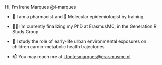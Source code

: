 Hi, I’m Irene Marques @i-marques


- 💊 I am a pharmacist and 🧬 Molecular epidemiologist by training

- 👩‍🏫 I’m currently finalizing my PhD at ErasmusMC, in the Generation R Study Group

- 🌱 I study the role of early-life urban environmental exposures on children cardio-metabolic health trajectories

- 📫 You may reach me at i.fontesmarques@erasmusmc.nl

<!--
**i-marques/i-marques** is a ✨ _special_ ✨ repository because its `README.md` (this file) appears on your GitHub profile.
-->
